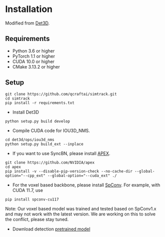 # Installation
Modified from [Det3D](https://github.com/poodarchu/Det3D/blob/master/INSTALLATION.md).

## Requirements
* Python 3.6 or higher
* PyTorch 1.1 or higher
* CUDA 10.0 or higher
* CMake 3.13.2 or higher

## Setup
```
git clone https://github.com/qcraftai/simtrack.git
cd simtrack
pip install -r requirements.txt
```

* Install Det3D

```
python setup.py build develop
```


* Compile CUDA code for IOU3D_NMS.
``` 
cd det3d/ops/iou3d_nms
python setup.py build_ext --inplace
```

* If you want to use SyncBN, please install [APEX](https://github.com/NVIDIA/apex). 
```
git clone https://github.com/NVIDIA/apex
cd apex
pip install -v --disable-pip-version-check --no-cache-dir --global-option="--cpp_ext" --global-option="--cuda_ext" ./
```

* For the voxel based backbone, please install [SpConv](https://github.com/traveller59/spconv). For example, with CUDA 11.7, use
```
pip install spconv-cu117
```

Note: Our voxel based model was trained and tested based on SpConv1.x and may not work with the latest version. We are working on this to solve the conflict, please stay tuned. 

* Download detection [pretrained model](https://mitprod-my.sharepoint.com/personal/tianweiy_mit_edu/_layouts/15/download.aspx?SourceUrl=%2Fpersonal%2Ftianweiy%5Fmit%5Fedu%2FDocuments%2FCenterPoint%2FMVP%2Fnusc%5Fcenterpoint%5Fpp%5Ffix%5Fbn%5Fz%5Fscale%2Fepoch%5F20%2Epth)

